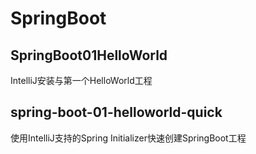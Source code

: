 # SpringBoot
## SpringBoot01HelloWorld
IntelliJ安装与第一个HelloWorld工程
## spring-boot-01-helloworld-quick
使用IntelliJ支持的Spring Initializer快速创建SpringBoot工程

